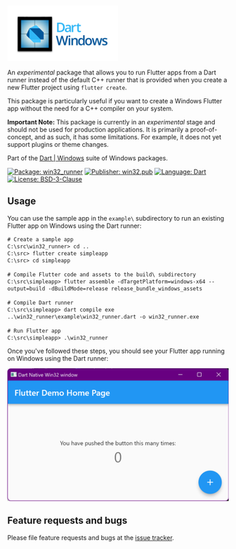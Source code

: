 <img src="https://raw.githubusercontent.com/dart-windows/.github/main/assets/dart-windows-card.png" width="50%" height="50%">

An *experimental* package that allows you to run Flutter apps from a Dart runner
instead of the default C++ runner that is provided when you create a new Flutter
project using `flutter create`.

This package is particularly useful if you want to create a Windows Flutter app
without the need for a C++ compiler on your system.

**Important Note:** This package is currently in an *experimental* stage and
should not be used for production applications. It is primarily a
proof-of-concept, and as such, it has some limitations. For example, it does not
yet support plugins or theme changes.

Part of the [Dart | Windows][dart_windows_link] suite of Windows packages.

[![Package: win32_runner][package_badge]][package_link]
[![Publisher: win32.pub][publisher_badge]][publisher_link]
[![Language: Dart][language_badge]][language_link]
[![License: BSD-3-Clause][license_badge]][license_link]

## Usage

You can use the sample app in the `example\` subdirectory to run an existing
Flutter app on Windows using the Dart runner:

```console
# Create a sample app
C:\src\win32_runner> cd ..
C:\src> flutter create simpleapp
C:\src> cd simpleapp

# Compile Flutter code and assets to the build\ subdirectory
C:\src\simpleapp> flutter assemble -dTargetPlatform=windows-x64 --output=build -dBuildMode=release release_bundle_windows_assets

# Compile Dart runner
C:\src\simpleapp> dart compile exe ..\win32_runner\example\win32_runner.dart -o win32_runner.exe

# Run Flutter app
C:\src\simpleapp> .\win32_runner
```

Once you've followed these steps, you should see your Flutter app running on
Windows using the Dart runner:

![demo][demo_image_link]

## Feature requests and bugs

Please file feature requests and bugs at the
[issue tracker][issue_tracker_link].

[dart_windows_link]: https://github.com/dart-windows
[demo_image_link]: https://raw.githubusercontent.com/dart-windows/win32_runner/main/screenshots/demo.png
[issue_tracker_link]: https://github.com/dart-windows/win32_runner/issues
[language_badge]: https://img.shields.io/badge/language-Dart-blue.svg
[language_link]: https://dart.dev
[license_badge]: https://img.shields.io/github/license/dart-windows/win32_runner?color=blue
[license_link]: https://opensource.org/licenses/BSD-3-Clause
[package_badge]: https://img.shields.io/pub/v/win32_runner.svg
[package_link]: https://pub.dev/packages/win32_runner
[publisher_badge]: https://img.shields.io/pub/publisher/win32_runner.svg
[publisher_link]: https://pub.dev/publishers/win32.pub
